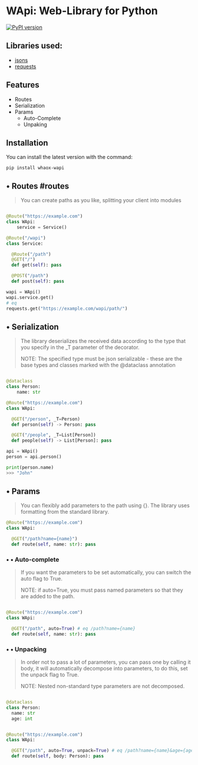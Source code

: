 
# WApi: Web-Library for Python

[![PyPI version](https://badge.fury.io/py/whaox-wapi.svg)](https://badge.fury.io/py/whaox-wapi)

## Libraries used:
* [jsons](https://github.com/ramonhagenaars/jsons)
* [requests]() 

## Features

* Routes
* Serialization
* Params
	* Auto-Complete
	* Unpaking
## Installation

 You can install the latest version with the command:
 
```commandline
pip install whaox-wapi
```

## • Routes #routes

> You can create paths as you like, splitting your client into modules

```python

@Route("https://example.com")
class WApi:
    service = Service()

@Route("/wapi")
class Service:

  @Route("/path")
  @GET("/")
  def get(self): pass	

  @POST("/path")
  def post(self): pass
```

```python 
wapi = WApi()
wapi.service.get()
# eq
requests.get("https://example.com/wapi/path/")
```

## • Serialization

> The library deserializes the received data according to the type that you specify in the \_T parameter of the decorator. 
> 
> NOTE: The specified type must be json serializable - these are the base types and classes marked with the @dataclass annotation

```python

@dataclass
class Person:
	name: str

@Route("https://example.com")
class WApi:

  @GET("/person", _T=Person)
  def person(self) -> Person: pass

  @GET("/people", _T=List[Person])
  def people(self) -> List[Person]: pass

```

```python
api = WApi()
person = api.person()

print(person.name)
>>> "John"
```

## • Params

> You can flexibly add parameters to the path using {}. The library uses formatting from the standard library.

```python
@Route("https://example.com")
class WApi:

  @GET("/path?name={name}")
  def route(self, name: str): pass
```


### • • Auto-complete

> If you want the parameters to be set automatically, you can switch the auto flag to True.
> 
> NOTE: if auto=True, you must pass named parameters so that they are added to the path.

```python

@Route("https://example.com")
class WApi:

  @GET("/path", auto=True) # eq /path?name={name}
  def route(self, name: str): pass
```

### • • Unpacking

> In order not to pass a lot of parameters, you can pass one by calling it body, it will automatically decompose into parameters, to do this, set the unpack flag to True.
> 
> NOTE: Nested non-standard type parameters are not decomposed.

```python

@dataclass
class Person:
  name: str
  age: int  


@Route("https://example.com")
class WApi:

  @GET("/path", auto=True, unpack=True) # eq /path?name={name}&age={age}
  def route(self, body: Person): pass
```
